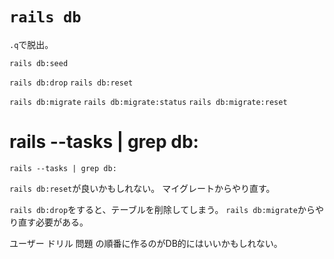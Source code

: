 # `rails db`

`.q`で脱出。


`rails db:seed`

`rails db:drop`
`rails db:reset`


`rails db:migrate`
`rails db:migrate:status`
`rails db:migrate:reset`

# rails --tasks | grep db:

```
rails --tasks | grep db:
```

`rails db:reset`が良いかもしれない。
マイグレートからやり直す。

`rails db:drop`をすると、テーブルを削除してしまう。
`rails db:migrate`からやり直す必要がある。

ユーザー
ドリル
問題
の順番に作るのがDB的にはいいかもしれない。
